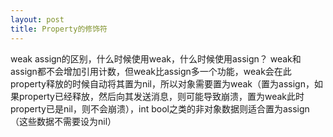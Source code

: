 ```yaml
---
layout: post
title: Property的修饰符
---
```


weak assign的区别，什么时候使用weak，什么时候使用assign？
weak和assign都不会增加引用计数，但weak比assign多一个功能，weak会在此property释放的时候自动将其置为nil，所以对象需要置为weak（置为assign，如果property已经释放，然后向其发送消息，则可能导致崩溃，置为weak此时property已是nil，则不会崩溃），int bool之类的非对象数据则适合置为assign（这些数据不需要设为nil）